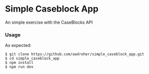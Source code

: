 # Simple Caseblock App
An simple exercise with the CaseBlocks API

### Usage
As expected:
````
$ git clone https://github.com/aadroher/simple_caseblock_app.git
$ cd simple_caseblock_app
$ npm install
$ npm run dev
````
